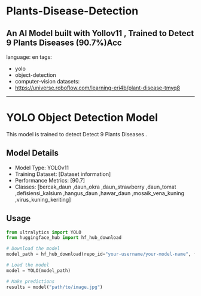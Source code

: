 # Plants-Disease-Detection
An AI Model built with Yollov11 , Trained to Detect 9 Plants Diseases (90.7%)Acc
---
language: en
tags:
- yolo
- object-detection
- computer-vision
datasets:
- https://universe.roboflow.com/learning-eri4b/plant-disease-tmyq8
---

# YOLO Object Detection Model

This model is trained to detect Detect 9 Plants Diseases .

## Model Details

- Model Type: YOLOv11 
- Training Dataset: [Dataset information]
- Performance Metrics: [90.7]
- Classes: [bercak_daun ,daun_okra ,daun_strawberry ,daun_tomat ,defisiensi_kalsium ,hangus_daun ,hawar_daun ,mosaik_vena_kuning ,virus_kuning_keriting]
## Usage

```python
from ultralytics import YOLO
from huggingface_hub import hf_hub_download

# Download the model
model_path = hf_hub_download(repo_id="your-username/your-model-name", filename="best.pt")

# Load the model
model = YOLO(model_path)

# Make predictions
results = model("path/to/image.jpg")
